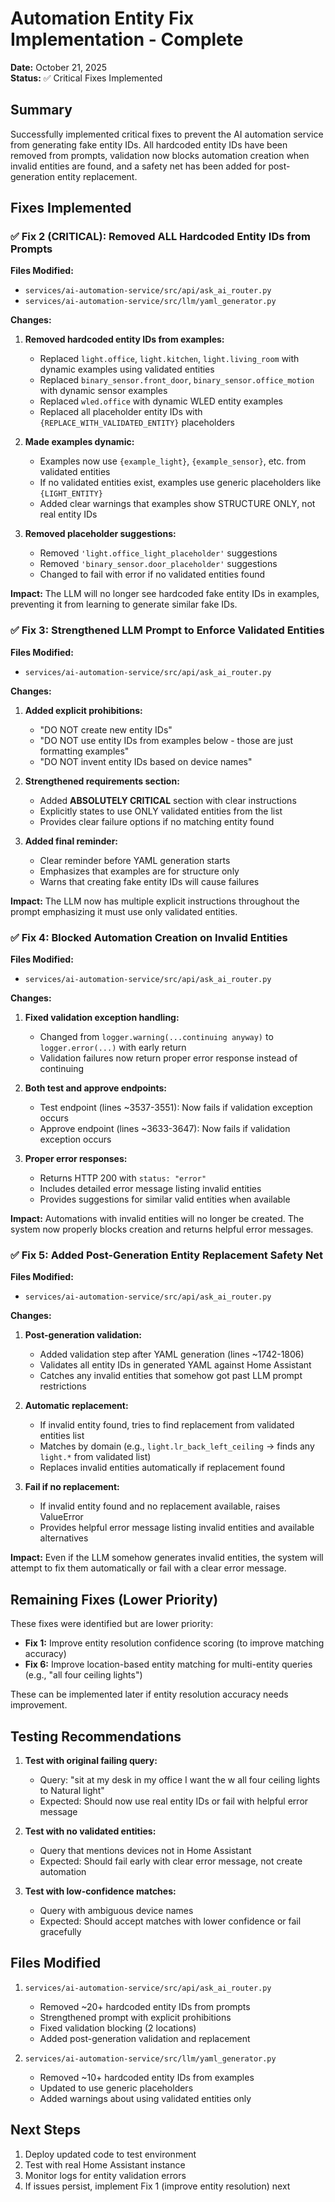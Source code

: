 # Automation Entity Fix Implementation - Complete

**Date:** October 21, 2025  
**Status:** ✅ Critical Fixes Implemented

## Summary

Successfully implemented critical fixes to prevent the AI automation service from generating fake entity IDs. All hardcoded entity IDs have been removed from prompts, validation now blocks automation creation when invalid entities are found, and a safety net has been added for post-generation entity replacement.

## Fixes Implemented

### ✅ Fix 2 (CRITICAL): Removed ALL Hardcoded Entity IDs from Prompts

**Files Modified:**
- `services/ai-automation-service/src/api/ask_ai_router.py`
- `services/ai-automation-service/src/llm/yaml_generator.py`

**Changes:**
1. **Removed hardcoded entity IDs from examples:**
   - Replaced `light.office`, `light.kitchen`, `light.living_room` with dynamic examples using validated entities
   - Replaced `binary_sensor.front_door`, `binary_sensor.office_motion` with dynamic sensor examples
   - Replaced `wled.office` with dynamic WLED entity examples
   - Replaced all placeholder entity IDs with `{REPLACE_WITH_VALIDATED_ENTITY}` placeholders

2. **Made examples dynamic:**
   - Examples now use `{example_light}`, `{example_sensor}`, etc. from validated entities
   - If no validated entities exist, examples use generic placeholders like `{LIGHT_ENTITY}`
   - Added clear warnings that examples show STRUCTURE ONLY, not real entity IDs

3. **Removed placeholder suggestions:**
   - Removed `'light.office_light_placeholder'` suggestions
   - Removed `'binary_sensor.door_placeholder'` suggestions
   - Changed to fail with error if no validated entities found

**Impact:** The LLM will no longer see hardcoded fake entity IDs in examples, preventing it from learning to generate similar fake IDs.

### ✅ Fix 3: Strengthened LLM Prompt to Enforce Validated Entities

**Files Modified:**
- `services/ai-automation-service/src/api/ask_ai_router.py`

**Changes:**
1. **Added explicit prohibitions:**
   - "DO NOT create new entity IDs"
   - "DO NOT use entity IDs from examples below - those are just formatting examples"
   - "DO NOT invent entity IDs based on device names"

2. **Strengthened requirements section:**
   - Added **ABSOLUTELY CRITICAL** section with clear instructions
   - Explicitly states to use ONLY validated entities from the list
   - Provides clear failure options if no matching entity found

3. **Added final reminder:**
   - Clear reminder before YAML generation starts
   - Emphasizes that examples are for structure only
   - Warns that creating fake entity IDs will cause failures

**Impact:** The LLM now has multiple explicit instructions throughout the prompt emphasizing it must use only validated entities.

### ✅ Fix 4: Blocked Automation Creation on Invalid Entities

**Files Modified:**
- `services/ai-automation-service/src/api/ask_ai_router.py`

**Changes:**
1. **Fixed validation exception handling:**
   - Changed from `logger.warning(...continuing anyway)` to `logger.error(...)` with early return
   - Validation failures now return proper error response instead of continuing

2. **Both test and approve endpoints:**
   - Test endpoint (lines ~3537-3551): Now fails if validation exception occurs
   - Approve endpoint (lines ~3633-3647): Now fails if validation exception occurs

3. **Proper error responses:**
   - Returns HTTP 200 with `status: "error"` 
   - Includes detailed error message listing invalid entities
   - Provides suggestions for similar valid entities when available

**Impact:** Automations with invalid entities will no longer be created. The system now properly blocks creation and returns helpful error messages.

### ✅ Fix 5: Added Post-Generation Entity Replacement Safety Net

**Files Modified:**
- `services/ai-automation-service/src/api/ask_ai_router.py`

**Changes:**
1. **Post-generation validation:**
   - Added validation step after YAML generation (lines ~1742-1806)
   - Validates all entity IDs in generated YAML against Home Assistant
   - Catches any invalid entities that somehow got past LLM prompt restrictions

2. **Automatic replacement:**
   - If invalid entity found, tries to find replacement from validated entities list
   - Matches by domain (e.g., `light.lr_back_left_ceiling` → finds any `light.*` from validated list)
   - Replaces invalid entities automatically if replacement found

3. **Fail if no replacement:**
   - If invalid entity found and no replacement available, raises ValueError
   - Provides helpful error message listing invalid entities and available alternatives

**Impact:** Even if the LLM somehow generates invalid entities, the system will attempt to fix them automatically or fail with a clear error message.

## Remaining Fixes (Lower Priority)

These fixes were identified but are lower priority:

- **Fix 1:** Improve entity resolution confidence scoring (to improve matching accuracy)
- **Fix 6:** Improve location-based entity matching for multi-entity queries (e.g., "all four ceiling lights")

These can be implemented later if entity resolution accuracy needs improvement.

## Testing Recommendations

1. **Test with original failing query:**
   - Query: "sit at my desk in my office I want the w all four ceiling lights to Natural light"
   - Expected: Should now use real entity IDs or fail with helpful error message

2. **Test with no validated entities:**
   - Query that mentions devices not in Home Assistant
   - Expected: Should fail early with clear error message, not create automation

3. **Test with low-confidence matches:**
   - Query with ambiguous device names
   - Expected: Should accept matches with lower confidence or fail gracefully

## Files Modified

1. `services/ai-automation-service/src/api/ask_ai_router.py`
   - Removed ~20+ hardcoded entity IDs from prompts
   - Strengthened prompt with explicit prohibitions
   - Fixed validation blocking (2 locations)
   - Added post-generation validation and replacement

2. `services/ai-automation-service/src/llm/yaml_generator.py`
   - Removed ~10+ hardcoded entity IDs from examples
   - Updated to use generic placeholders
   - Added warnings about using validated entities only

## Next Steps

1. Deploy updated code to test environment
2. Test with real Home Assistant instance
3. Monitor logs for entity validation errors
4. If issues persist, implement Fix 1 (improve entity resolution) next

